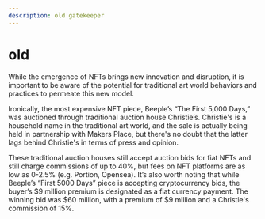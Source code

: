 ```yaml
---
description: old gatekeeper
---
```


# old

While the emergence of NFTs brings new innovation and disruption, it is important to be aware of the potential for traditional art world behaviors and practices to permeate this new model.

Ironically, the most expensive NFT piece, Beeple’s “The First 5,000 Days,” was auctioned through traditional auction house Christie’s. Christie's is a household name in the traditional art world, and the sale is actually being held in partnership with Makers Place, but there's no doubt that the latter lags behind Christie's in terms of press and opinion.

These traditional auction houses still accept auction bids for fiat NFTs and still charge commissions of up to 40%, but fees on NFT platforms are as low as 0-2.5% (e.g. Portion, Opensea). It’s also worth noting that while Beeple’s “First 5000 Days” piece is accepting cryptocurrency bids, the buyer’s $9 million premium is designated as a fiat currency payment. The winning bid was $60 million, with a premium of $9 million and a Christie's commission of 15%.

